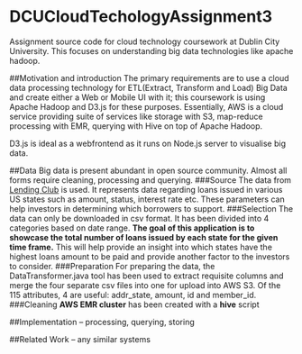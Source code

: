 # DCUCloudTechologyAssignment3
Assignment source code for cloud technology coursework at Dublin City University. This focuses on understanding big data technologies like apache hadoop.

##Motivation and introduction
The primary requirements are to use a cloud data processing technology for ETL(Extract, Transform and Load) Big Data and create either a Web or Mobile UI with it; this coursework is using Apache Hadoop and D3.js for these purposes. Essentially, AWS is a cloud service providing suite of services like storage with S3, map-reduce processing with EMR, querying with Hive on top of Apache Hadoop.

D3.js is ideal as a webfrontend as it runs on Node.js server to visualise big data.

##Data
Big data is present abundant in open source community. Almost all forms require cleaning, processing and querying.
###Source 
The data from [Lending Club](https://www.lendingclub.com/info/download-data.action) is used. It represents data regarding loans issued in various US states such as amount, status, interest rate etc. These parameters can help investors in determining which borrowers to support.
###Selection
The data can only be downloaded in csv format. It has been divided into 4 categories based on date range. **The goal of this application is to showcase the total number of loans issued by each state for the given time frame.** This will help provide an insight into which states have the highest loans amount to be paid and provide another factor to the investors to consider.
###Preparation
For preparing the data, the DataTransformer.java tool has been used to extract requisite columns and merge the four separate csv files into one for upload into AWS S3. Of the 115 attributes, 4 are useful: addr_state, amount, id and member_id.
###Cleaning
**AWS EMR cluster** has been created with a **hive** script

##Implementation – processing, querying, storing

##Related Work – any similar systems
 
